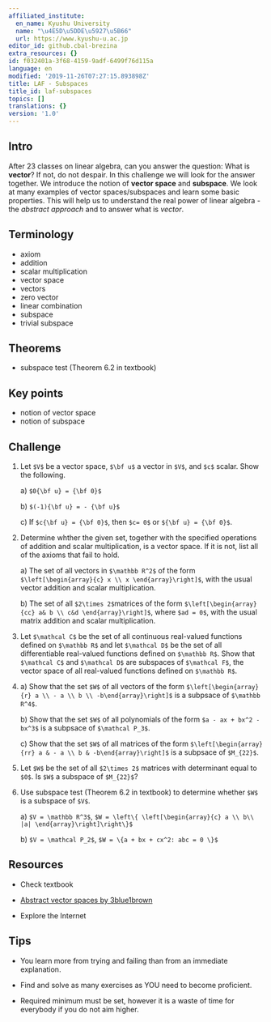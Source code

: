 ```yaml
---
affiliated_institute:
  en_name: Kyushu University
  name: "\u4E5D\u5DDE\u5927\u5B66"
  url: https://www.kyushu-u.ac.jp
editor_id: github.cbal-brezina
extra_resources: {}
id: f032401a-3f68-4159-9adf-6499f76d115a
language: en
modified: '2019-11-26T07:27:15.893898Z'
title: LAF - Subspaces
title_id: laf-subspaces
topics: []
translations: {}
version: '1.0'
---
```


## Intro

After 23 classes on linear algebra, can you answer the question: What is **vector**? If not, do not despair. In this challenge we will look for the answer together. We introduce the notion of **vector space** and **subspace**. We look at many examples of vector spaces/subspaces and learn some basic properties. This will help us to understand the real power of linear algebra - the *abstract approach* and to answer what is *vector*.

## Terminology

- axiom
- addition
- scalar multiplication
- vector space
- vectors
- zero vector
- linear combination
- subspace
- trivial subspace

 

## Theorems

- subspace test (Theorem 6.2 in textbook)


## Key points


- notion of vector space
- notion of subspace




## Challenge

1. Let `$V$` be a vector space, `$\bf u$` a vector in `$V$`, and `$c$` scalar. Show the following.

   a) `$0{\bf u} = {\bf 0}$`
   
   b) `$(-1){\bf u} = - {\bf u}$`
   
   c) If `$c{\bf u} = {\bf 0}$`, then `$c= 0$` or `${\bf u} = {\bf 0}$`.
 
2. Determine whther the given set, together with the specified operations of addition and scalar multiplication, is a vector space. If it is not, list all of the axioms that fail to hold.

    a) The set of all vectors in `$\mathbb R^2$` of the form `$\left[\begin{array}{c} x \\ x \end{array}\right]$`, with the usual vector addition and scalar multiplication.
    
    b) The set of all `$2\times 2$`matrices of the form `$\left[\begin{array}{cc} a& b \\ c&d \end{array}\right]$`, where `$ad = 0$`, with the usual matrix addition and scalar multiplication.



3. Let `$\mathcal C$` be the set of all continuous real-valued functions defined on `$\mathbb R$` and let `$\mathcal D$` be the set of all differentiable real-valued functions defined on `$\mathbb R$`. Show that `$\mathcal C$` and `$\mathcal D$`  are subspaces of `$\mathcal F$`, the vector space of all real-valued functions defined on `$\mathbb R$`. 

4.  a) Show that the set `$W$` of all vectors of the form `$\left[\begin{array}{r} a \\ - a \\ b \\ -b\end{array}\right]$` is a subpsace of `$\mathbb R^4$`.

    b) Show that the set `$W$` of all polynomials of the form `$a - ax + bx^2 - bx^3$` is a subpsace of `$\mathcal P_3$`.
    
    c) Show that the set `$W$` of all matrices of the form `$\left[\begin{array}{rr} a & - a \\ b & -b\end{array}\right]$` is a subpsace of `$M_{22}$`.


5. Let `$W$` be the set of all `$2\times 2$` matrices with determinant equal to `$0$`. Is `$W$` a subspace of `$M_{22}$`?


6. Use subspace test (Theorem 6.2 in textbook) to determine whether `$W$` is a subspace of `$V$`.

    a) `$V = \mathbb R^3$`, `$W = \left\{ \left[\begin{array}{c} a \\ b\\ |a| \end{array}\right]\right\}$`
    
    b) `$V = \mathcal P_2$`, `$W = \{a + bx + cx^2: abc = 0 \}$`


## Resources

- Check textbook

- [Abstract vector spaces by  3blue1brown](https://youtu.be/TgKwz5Ikpc8)
 



- Explore the Internet

## Tips


- You learn more from trying and failing than from an immediate explanation.

- Find and solve as many exercises as YOU need to become proficient.

- Required minimum must be set, however it is a waste of time for everybody if you do not aim higher.






